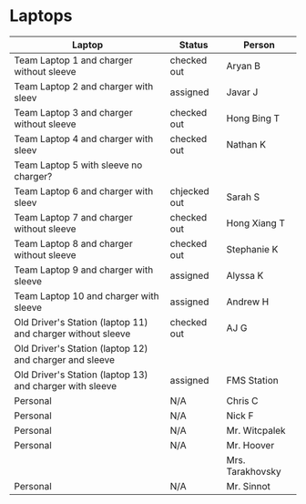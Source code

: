 # Laptops

| Laptop | Status | Person | 
|---|---|---|
| Team Laptop 1 and charger without sleeve  | checked out | Aryan B | 
| Team Laptop 2 and charger with sleev | assigned | Javar J | 
| Team Laptop 3 and charger without sleeve | checked out | Hong Bing T |
| Team Laptop 4 and charger with sleev | checked out  | Nathan K | 
| Team Laptop 5 with sleeve no charger? |   |  | 
| Team Laptop 6 and charger with sleev |  chjecked out | Sarah S | 
| Team Laptop 7 and charger without sleeve |  checked out | Hong Xiang T | 
| Team Laptop 8 and charger without sleeve | checked out | Stephanie K | 
| Team Laptop 9 and charger with sleeve | assigned | Alyssa K | 
| Team Laptop 10 and charger with sleeve  | assigned | Andrew H | 
| Old Driver's Station (laptop 11) and charger without sleeve  | checked out  | AJ G | 
| Old Driver's Station (laptop 12) and charger and sleeve |  |  | 
| Old Driver's Station (laptop 13) and charger with sleeve | assigned | FMS Station | 
| Personal | N/A | Chris C |
| Personal | N/A | Nick F |
| Personal | N/A | Mr. Witcpalek |
| Personal | N/A | Mr. Hoover | 
|  |   | Mrs. Tarakhovsky | 
| Personal | N/A | Mr. Sinnot | 